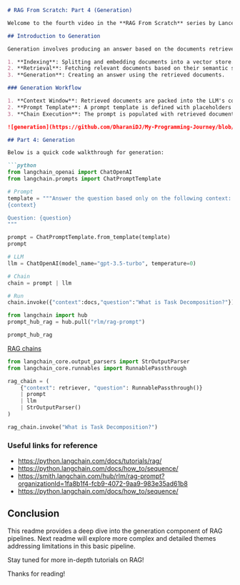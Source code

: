 ```md
# RAG From Scratch: Part 4 (Generation)

Welcome to the fourth video in the **RAG From Scratch** series by Lance from Lang Chain. This video focuses on **generation**, the final component of RAG pipelines following indexing and retrieval.

## Introduction to Generation

Generation involves producing an answer based on the documents retrieved in the previous stage. This process completes the basic RAG workflow:

1. **Indexing**: Splitting and embedding documents into a vector store.
2. **Retrieval**: Fetching relevant documents based on their semantic similarity to the input question.
3. **Generation**: Creating an answer using the retrieved documents.

### Generation Workflow

1. **Context Window**: Retrieved documents are packed into the LLM's context window.
2. **Prompt Template**: A prompt template is defined with placeholders for context and question.
3. **Chain Execution**: The prompt is populated with retrieved documents and the question, then passed to the LLM to generate an answer.

![generation](https://github.com/DharaniDJ/My-Programming-Journey/blob/assets/assets/RAG/generation.png)

## Part 4: Generation

Below is a quick code walkthrough for generation:

```python
from langchain_openai import ChatOpenAI
from langchain.prompts import ChatPromptTemplate

# Prompt
template = """Answer the question based only on the following context:
{context}

Question: {question}
"""

prompt = ChatPromptTemplate.from_template(template)
prompt
```

```python
# LLM
llm = ChatOpenAI(model_name="gpt-3.5-turbo", temperature=0)
```

```python
# Chain
chain = prompt | llm
```

```python
# Run
chain.invoke({"context":docs,"question":"What is Task Decomposition?"})
```

```python
from langchain import hub
prompt_hub_rag = hub.pull("rlm/rag-prompt")
```

```python
prompt_hub_rag
```

[RAG chains](https://python.langchain.com/docs/how_to/sequence/)

```python
from langchain_core.output_parsers import StrOutputParser
from langchain_core.runnables import RunnablePassthrough

rag_chain = (
    {"context": retriever, "question": RunnablePassthrough()}
    | prompt
    | llm
    | StrOutputParser()
)

rag_chain.invoke("What is Task Decomposition?")
```
### Useful links for reference

- https://python.langchain.com/docs/tutorials/rag/
- https://python.langchain.com/docs/how_to/sequence/
- https://smith.langchain.com/hub/rlm/rag-prompt?organizationId=1fa8b1f4-fcb9-4072-9aa9-983e35ad61b8
- https://python.langchain.com/docs/how_to/sequence/

## Conclusion

This readme provides a deep dive into the generation component of RAG pipelines. Next readme will explore more complex and detailed themes addressing limitations in this basic pipeline.

Stay tuned for more in-depth tutorials on RAG!

Thanks for reading!
